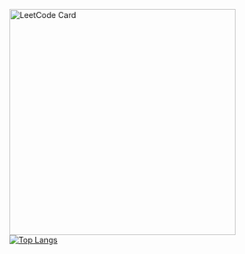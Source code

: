 [<img src="https://leetcard.jacoblin.cool/zkryaev?border=0&theme=dark&font=Roboto&hide_border=true" alt="LeetCode Card" width="400">](https://leetcode.com/zkryaev)
</br>
[![Top Langs](https://github-readme-stats.vercel.app/api/top-langs/?username=zkryaev&hide_border=true&theme=dark&hide=javascript,html)](https://github.com/anuraghazra/github-readme-stats)


